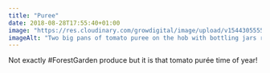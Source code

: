 ```yaml
---
title: "Puree"
date: 2018-08-28T17:55:40+01:00
image: "https://res.cloudinary.com/growdigital/image/upload/v1544305555/puree-44319182471.jpg"
imageAlt: "Two big pans of tomato puree on the hob with bottling jars ready"
---
```


Not exactly #ForestGarden produce but it is that tomato purée time of year!

